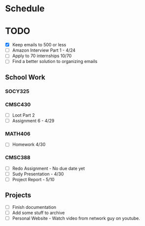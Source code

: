 # Schedule
# TODO
- [X] Keep emails to 500 or less
- [ ] Amazon Interview Part 1 - 4/24
- [ ] Apply to 70 internships 10/70
- [ ] Find a better solution to organizing emails

## School Work
### SOCY325

### CMSC430
- [ ] Loot Part 2
- [ ] Assignment 6 - 4/29 
  
### MATH406
- [ ] Homework 4/30

### CMSC388
- [ ] Redo Assignment - No due date yet
- [ ] Sudy Presentation - 4/30
- [ ] Project Report - 5/10

## Projects
- [ ] Finish documentation 
- [ ] Add some stuff to archive
- [ ] Personal Website - Watch video from network guy on youtube. 
